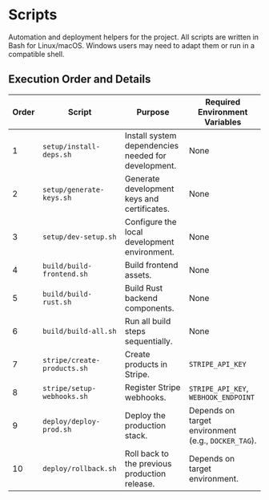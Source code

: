 # Scripts

Automation and deployment helpers for the project. All scripts are written in Bash for Linux/macOS. Windows users may need to adapt them or run in a compatible shell.

## Execution Order and Details

| Order | Script | Purpose | Required Environment Variables |
|-------|--------|---------|--------------------------------|
| 1 | `setup/install-deps.sh` | Install system dependencies needed for development. | None |
| 2 | `setup/generate-keys.sh` | Generate development keys and certificates. | None |
| 3 | `setup/dev-setup.sh` | Configure the local development environment. | None |
| 4 | `build/build-frontend.sh` | Build frontend assets. | None |
| 5 | `build/build-rust.sh` | Build Rust backend components. | None |
| 6 | `build/build-all.sh` | Run all build steps sequentially. | None |
| 7 | `stripe/create-products.sh` | Create products in Stripe. | `STRIPE_API_KEY` |
| 8 | `stripe/setup-webhooks.sh` | Register Stripe webhooks. | `STRIPE_API_KEY`, `WEBHOOK_ENDPOINT` |
| 9 | `deploy/deploy-prod.sh` | Deploy the production stack. | Depends on target environment (e.g., `DOCKER_TAG`). |
| 10 | `deploy/rollback.sh` | Roll back to the previous production release. | Depends on target environment. |

